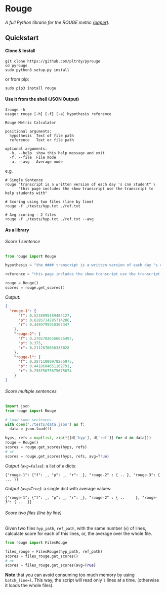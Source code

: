 # Rouge
*A full Python librarie for the ROUGE metric [(paper)](http://www.aclweb.org/anthology/W04-1013).*

## Quickstart
#### Clone & Install
```shell
git clone https://github.com/pltrdy/pyrouge
cd pyrouge
sudo python3 setup.py install
```
or from pip:
```
sudo pip3 install rouge
```
#### Use it from the shell (JSON Output)
```
$rouge -h
usage: rouge [-h] [-f] [-a] hypothesis reference

Rouge Metric Calculator

positional arguments:
  hypothesis  Text of file path
  reference   Text or file path

optional arguments:
  -h, --help  show this help message and exit
  -f, --file  File mode
  -a, --avg   Average mode

```

e.g. 


```shell
# Single Sentence
rouge "transcript is a written version of each day 's cnn student" \
      "this page includes the show transcript use the transcript to help students with"

# Scoring using two files (line by line)
rouge -f ./tests/hyp.txt ./ref.txt

# Avg scoring - 2 files
rouge -f ./tests/hyp.txt ./ref.txt --avg
```

#### As a library

###### Score 1 sentence

```python
from rouge import Rouge 

hypothesis = "the #### transcript is a written version of each day 's cnn student news program use this transcript to he    lp students with reading comprehension and vocabulary use the weekly newsquiz to test your knowledge of storie s you     saw on cnn student news"

reference = "this page includes the show transcript use the transcript to help students with reading comprehension and     vocabulary at the bottom of the page , comment for a chance to be mentioned on cnn student news . you must be a teac    her or a student age # # or older to request a mention on the cnn student news roll call . the weekly newsquiz tests     students ' knowledge of even ts in the news"

rouge = Rouge()
scores = rouge.get_scores()
```

*Output:*

```json
{
  "rouge-1": {
      "f": 0.5238095189484127,
      "p": 0.6285714285714286,
      "r": 0.4489795918367347
    },  
    "rouge-2": {
      "f": 0.27027026566025497,
      "p": 0.375,
      "r": 0.2112676056338028
    },  
    "rouge-l": {
      "f": 0.28711800978275975,
      "p": 0.4418604651162791,
      "r": 0.25675675675675674
    }
}  
```

###### Score multiple sentences
```python
import json
from rouge import Rouge

# Load some sentences
with open('./tests/data.json') as f:
  data = json.load(f)

hyps, refs = map(list, zip(*[[d['hyp'], d['ref']] for d in data]))
rouge = Rouge()
scores = rouge.get_scores(hyps, refs)
# or
scores = rouge.get_scores(hyps, refs, avg=True)
```

*Output (`avg=False`)*: a list of `n` dicts:

```
{"rouge-1": {"f": _, "p": _, "r": _}, "rouge-2" : { .. }, "rouge-3": { ... }}
```


*Output (`avg=True`)*: a single dict with average values:

```
{"rouge-1": {"f": _, "p": _, "r": _}, "rouge-2" : { ..     }, "rouge-3": { ... }}
``` 

###### Score two files (line by line)
Given two files `hyp_path`, `ref_path`, with the same number (`n`) of lines, calculate score for each of this lines, or, the average over the whole file. 

```python
from rouge import FilesRouge

files_rouge = FilesRouge(hyp_path, ref_path)
scores = files_rouge.get_scores()
# or
scores = files_rouge.get_scores(avg=True)
```

**Note** that you can avoid consuming too much memory by using `batch_line=l`. This way, the script will read only `l` lines at a time. (otherwise it loads the whole files). 
